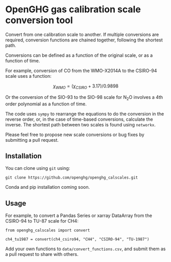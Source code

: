 # OpenGHG gas calibration scale conversion tool

Convert from one calibration scale to another. If multiple conversions are required, conversion functions are chained together, following the shortest path.

Conversions can be defined as a function of the original scale, or as a function of time.

For example, conversion of CO from the WMO-X2014A to the CSIRO-94 scale uses a function: 

$$
\chi_{WMO} = (\chi_{CSIRO}+3.17)/0.9898
$$

Or the conversion of the SIO-93 to the SIO-98 scale for N$_2$O involves a 4th order polynomial as a function of time. 

The code uses ```sympy``` to rearrange the equations to do the conversion in the reverse order, or, in the case of time-based conversions, calculate the inverse. The shortest path between two scales is found using ```networkx```.

Please feel free to propose new scale conversions or bug fixes by submitting a pull request.

## Installation

You can clone using ```git``` using:

```console
git clone https://github.com/openghg/openghg_calscales.git
```

Conda and pip installation coming soon.

## Usage

For example, to convert a Pandas Series or xarray DataArray from the CSIRO-94 to TU-87 scale for CH4:

```
from openghg_calscales import convert

ch4_tu1987 = convert(ch4_csiro94, "CH4", "CSIRO-94", "TU-1987")
```

Add your own functions to ```data/convert_functions.csv```, and submit them as a pull request to share with others.

